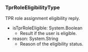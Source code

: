 ### TprRoleEligibilityType
TPR role assignment eligibility reply.

- isTprRoleEligible: System.Boolean
  - Result if the user is eligible.
- reason: System.String
  - Reason of the eligibility status.
